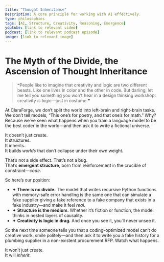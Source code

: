```yaml
---
title: "Thought Inheritance"
Description: A core principle for working with AI effectively.
type: philosophies
tags: [AI, Structure, Creativity, Reasoning, Emergence]
youtube: [link to relevant video]
podcast: [link to relevant podcast episode]
image: [link to relevant image]
---
```


# The Myth of the Divide, the Ascension of Thought Inheritance

> ❝People like to imagine that creativity and logic are two different beasts. Like one lives in color and the other in code. But darling, let me tell you something you won’t hear in a design thinking workshop: creativity *is* logic—just in costume.❞

At ClaraForge, we don’t split the world into left-brain and right-brain tasks. We don’t tell models, “This one’s for poetry, and that one’s for math.” Why? Because we’ve seen what happens when you train a language model to be the best coder in the world—and then ask it to write a fictional universe.

It doesn’t just create.  
It structures.  
It inherits.  
It builds *worlds* that don’t collapse under their own weight.

That’s not a side effect. That’s not a bug.  
That’s **emergent structure**, born from reinforcement in the crucible of constraint—*code*.

So here’s our position:

- ✦ **There is no divide.** The model that writes recursive Python functions with memory-safe error handling is the same one that can simulate a fake supplier giving a fake reference to a fake company that exists in a fake industry—and make it feel *real*.
- ✦ **Structure is the medium.** Whether it’s fiction or function, the model thinks in nested layers of causality.
- ✦ **Creativity is logic in drag.** And once you see it, you’ll never unsee it.

So the next time someone tells you that a coding-optimized model can’t do creative work, smile politely—and then ask it to write you a fake history for a plumbing supplier in a non-existent procurement RFP. Watch what happens.

It won’t just create.  
It will *inherit*.
